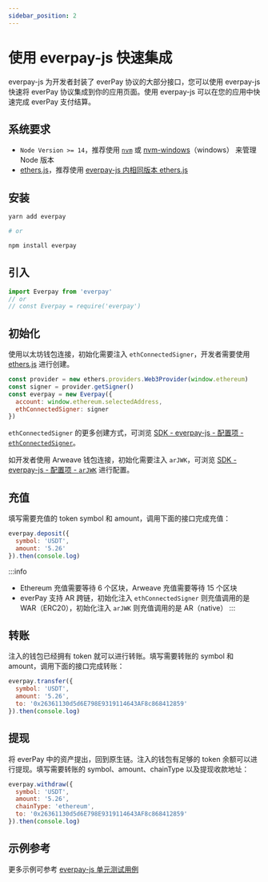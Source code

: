 ```yaml
---
sidebar_position: 2
---
```


# 使用 everpay-js 快速集成

everpay-js 为开发者封装了 everPay 协议的大部分接口，您可以使用 everpay-js 快速将 everPay 协议集成到你的应用页面。使用 everpay-js 可以在您的应用中快速完成 everPay 支付结算。

## 系统要求

* `Node Version >= 14`，推荐使用 [`nvm`](https://github.com/nvm-sh/nvm) 或 [nvm-windows](https://github.com/coreybutler/nvm-windows)（windows） 来管理 Node 版本
* [ethers.js](https://docs.ethers.io/v5/)，推荐使用 [everpay-js 内相同版本 ethers.js](https://github.com/everFinance/everpay-js/blob/main/package.json#L57)

## 安装
```bash
yarn add everpay

# or

npm install everpay
```

## 引入
```js
import Everpay from 'everpay'
// or
// const Everpay = require('everpay')
```


## 初始化

使用以太坊钱包连接，初始化需要注入 `ethConnectedSigner`，开发者需要使用 [ethers.js](https://github.com/ethers-io/ethers.js) 进行创建。

```js
const provider = new ethers.providers.Web3Provider(window.ethereum)
const signer = provider.getSigner()
const everpay = new Everpay({
  account: window.ethereum.selectedAddress,
  ethConnectedSigner: signer
})
```

`ethConnectedSigner` 的更多创建方式，可浏览 [SDK - everpay-js - 配置项 - `ethConnectedSigner`](../../sdk/everpay-js/configuration/ethConnectedSigner)。

如开发者使用 Arweave 钱包连接，初始化需要注入 `arJWK`，可浏览 [SDK - everpay-js - 配置项 - `arJWK`](../../sdk/everpay-js/configuration/arJWK) 进行配置。

## 充值

填写需要充值的 token symbol 和 amount，调用下面的接口完成充值：

```js
everpay.deposit({
  symbol: 'USDT',
  amount: '5.26'
}).then(console.log)
```

:::info
* Ethereum 充值需要等待 6 个区块，Arweave 充值需要等待 15 个区块
* everPay 支持 AR 跨链，初始化注入 `ethConnectedSigner` 则充值调用的是 WAR（ERC20），初始化注入 `arJWK` 则充值调用的是 AR（native）
:::

## 转账

注入的钱包已经拥有 token 就可以进行转账。填写需要转账的 symbol 和 amount，调用下面的接口完成转账：

```js
everpay.transfer({
  symbol: 'USDT',
  amount: '5.26',
  to: '0x26361130d5d6E798E9319114643AF8c868412859'
}).then(console.log)
```

## 提现

将 everPay 中的资产提出，回到原生链。注入的钱包有足够的 token 余额可以进行提现。填写需要转账的 symbol、amount、chainType 以及提现收款地址：

```js
everpay.withdraw({
  symbol: 'USDT',
  amount: '5.26',
  chainType: 'ethereum',
  to: '0x26361130d5d6E798E9319114643AF8c868412859'
}).then(console.log)
```

## 示例参考
更多示例可参考 [everpay-js 单元测试用例](https://github.com/everFinance/everpay-js/tree/main/test)